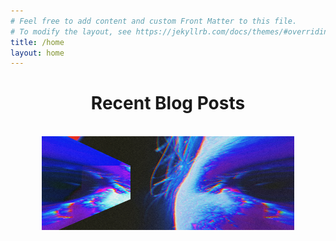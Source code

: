 ```yaml
---
# Feel free to add content and custom Front Matter to this file.
# To modify the layout, see https://jekyllrb.com/docs/themes/#overriding-theme-defaults
title: /home
layout: home
---
```


<!-- <div align="center">
<img src="/static/front_HQ3.jpg" alt="front" width="90%" height="300">
</div>

<div align="center">
“You can fly even higher.” — Tobio Kageyama
</div> -->

<div align="center">
<h1>Recent Blog Posts</h1>
</div>
<br>
<div align="center">
<img src="/static/front_HQ3.jpg" alt="front" width="80%" height="150">
</div>